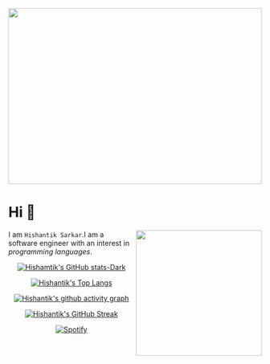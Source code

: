 <div align=center>

<img align=center width="100%" height=350 src="https://user-images.githubusercontent.com/60609786/219150157-997f6555-8824-4663-bcec-6609e6003a7f.gif"/>

<div align=left>

**Hi** :wave:
=========

<img height=250 width=250 align=right src="https://user-images.githubusercontent.com/60609786/219274930-35b67bd2-7882-448b-ad0f-6f4c4fafc689.gif"/>

I am `Hishantik Sarkar`.I am a software engineer with an interest 
in *programming languages*.


</div>
<!-- ~~~ -->
<!-- Hi I am Hishantik Sarkar.I am a software engineer with an interest  -->
<!-- in programming languages. I have experience with HTML, CSS, -->
<!-- JavaScript, shell scripting ,go and Python. I am still learning more coding  -->
<!-- languages as well as gaining deeper knowledge in the ones -->
<!-- I already know. My goal is to become an expert in all aspects -->
<!-- of programming so that I can develop high-quality applications  -->
<!-- for my clients. Additionally, I strive to stay up-to-date with  -->
<!--  the latest technology trends and best practices so that my work will -->
<!-- remain relevant and cutting edge. In my free time,  -->
<!-- I enjoy playing video games and exploring new technologies. -->
<!-- ~~~ -->


[![Hishamtik's GitHub stats-Dark](https://github-readme-stats.vercel.app/api?username=hishantik&show_icons=true&title_color=C77DFF&icon_color=C77DFF&text_color=ECAD9C&custom_title=My%20GitHub%20Stats&bg_color=171515&border_color=C77DFF&border_radius=20#gh-dark-mode-only)](#gh-dark-mode-only)

[![Hishantik's Top Langs](https://github-readme-stats.vercel.app/api/top-langs/?username=hishantik&exclude_repo=github-readme-stats,hishantik.github.io&layout=compact&bg_color=171515&title_color=C77DFF&border_radius=20&border_color=C77DFF&custom_title=Most%20language%20I%20am%20familiar%20with%20:&text_color=ECAD9C)](#)


[![Hishantik's github activity graph](https://github-readme-activity-graph.cyclic.app/graph?username=hishantik&bg_color=171515&radius=26&hide_border=true&area=true&line=C77DFF&point=C77DFF&color=ECAD9C&title_color=C77DFF&custom_title=My%20Contribution%20Graph)](#)



[![Hishantik's GitHub Streak](https://streak-stats.demolab.com/?user=hishantik&border_radius=20&background=171515&border=C77DFF&stroke=C77DFF&ring=C77DFF&fire=ECAD9C&currStreakNum=ECAD9C&currStreakLabel=ECAD9C&sideNums=C77DFF&sideLabels=ECAD9C&dates=C77DFF)](https://git.io/streak-stats)

[![Spotify](https://dekutorem.vercel.app/api/spotify?background_color=171515&border_color=C77DFF)](https://open.spotify.com/user/deku)

</div>


<!--START_SECTION:SHOW_COMMIT-->
<!--END_SECTION:SHOW_COMMIT-->
